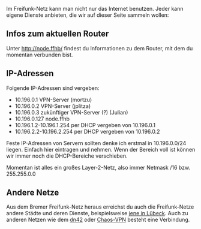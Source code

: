 Im Freifunk-Netz kann man nicht nur das Internet benutzen. Jeder kann eigene Dienste anbieten, die wir auf dieser Seite sammeln wollen:

## Infos zum aktuellen Router
Unter http://node.ffhb/ findest du Informationen zu dem Router, mit dem du momentan verbunden bist.

## IP-Adressen

Folgende IP-Adressen sind vergeben:

* 10.196.0.1 VPN-Server (mortzu)
* 10.196.0.2 VPN-Server (jplitza)
* 10.196.0.3 zukünftiger VPN-Server (?) (Julian)
* 10.196.0.127 node.ffhb
* 10.196.1.2-10.196.1.254 per DHCP vergeben von 10.196.0.1
* 10.196.2.2-10.196.2.254 per DHCP vergeben von 10.196.0.2

Feste IP-Adressen von Servern sollten denke ich erstmal in 10.196.0.0/24 liegen. Einfach hier eintragen und nehmen. Wenn der Bereich voll ist können wir immer noch die DHCP-Bereiche verschieben.

Momentan ist alles ein großes Layer-2-Netz, also immer Netmask /16 bzw. 255.255.0.0

## Andere Netze
Aus dem Bremer Freifunk-Netz heraus erreichst du auch die Freifunk-Netze andere Städte und deren Dienste, beispielsweise [jene in Lübeck](http://luebeck.freifunk.net/wiki/Freifunk-verwenden). Auch zu anderen Netzen wie dem [dn42](http://dn42.net) oder [Chaos-VPN](http://wiki.hamburg.ccc.de/index.php/ChaosVPN) besteht eine Verbindung.